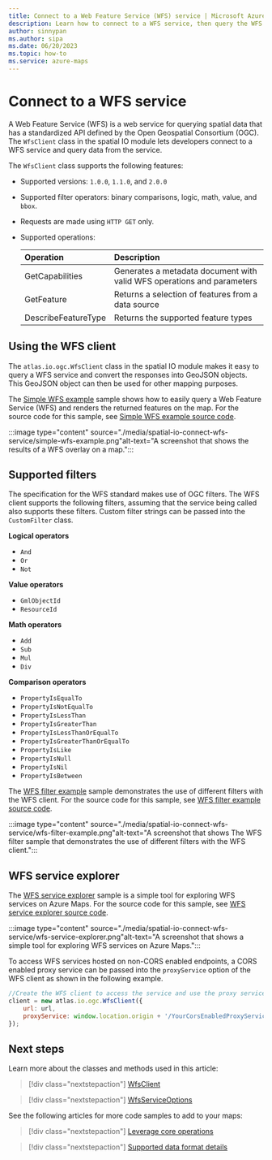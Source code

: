 ```yaml
---
title: Connect to a Web Feature Service (WFS) service | Microsoft Azure Maps
description: Learn how to connect to a WFS service, then query the WFS service using the Azure Maps web SDK and the Spatial IO module.
author: sinnypan
ms.author: sipa
ms.date: 06/20/2023
ms.topic: how-to
ms.service: azure-maps
---
```


# Connect to a WFS service

A Web Feature Service (WFS) is a web service for querying spatial data that has a standardized API defined by the Open Geospatial Consortium (OGC). The `WfsClient` class in the spatial IO module lets developers connect to a WFS service and query data from the service.

The `WfsClient` class supports the following features:

- Supported versions: `1.0.0`, `1.1.0`, and `2.0.0`
- Supported filter operators: binary comparisons, logic, math, value, and `bbox`.
- Requests are made using `HTTP GET` only.
- Supported operations:

    | Operation | Description |
    | :-- | :-- |
    | GetCapabilities | Generates a metadata document with valid WFS operations and parameters |
    | GetFeature | Returns a selection of features from a data source |
    | DescribeFeatureType | Returns the supported feature types |

## Using the WFS client

The `atlas.io.ogc.WfsClient` class in the spatial IO module makes it easy to query a WFS service and convert the responses into GeoJSON objects. This GeoJSON object can then be used for other mapping purposes.

The [Simple WFS example] sample shows how to easily query a Web Feature Service (WFS) and renders the returned features on the map. For the source code for this sample, see [Simple WFS example source code].

:::image type="content" source="./media/spatial-io-connect-wfs-service/simple-wfs-example.png"alt-text="A screenshot that shows the results of a WFS overlay on a map.":::

<!--------------------------------------------------
> [!VIDEO //codepen.io/azuremaps/embed/MWwvVYY/?height=500&theme-id=0&default-tab=js,result&embed-version=2&editable=true]
---------------------------------------------------->

## Supported filters

The specification for the WFS standard makes use of OGC filters. The WFS client supports the following filters, assuming that the service being called also supports these filters. Custom filter strings can be passed into the `CustomFilter` class.

**Logical operators**

- `And`
- `Or`
- `Not`

**Value operators**

- `GmlObjectId`
- `ResourceId`

**Math operators**

- `Add`
- `Sub`
- `Mul`
- `Div`

**Comparison operators**

- `PropertyIsEqualTo`
- `PropertyIsNotEqualTo`
- `PropertyIsLessThan`
- `PropertyIsGreaterThan`
- `PropertyIsLessThanOrEqualTo`
- `PropertyIsGreaterThanOrEqualTo`
- `PropertyIsLike`
- `PropertyIsNull`
- `PropertyIsNil`
- `PropertyIsBetween`

The [WFS filter example] sample demonstrates the use of different filters with the WFS client. For the source code for this sample, see [WFS filter example source code].

:::image type="content" source="./media/spatial-io-connect-wfs-service/wfs-filter-example.png"alt-text="A screenshot that shows The WFS filter sample that demonstrates the use of different filters with the WFS client.":::

<!--------------------------------------------------
> [!VIDEO //codepen.io/azuremaps/embed/NWqvYrV/?height=500&theme-id=0&default-tab=result&embed-version=2&editable=true]
-------------------------------------------------->

## WFS service explorer

The [WFS service explorer] sample is a simple tool for exploring WFS services on Azure Maps. For the source code for this sample, see [WFS service explorer source code].

:::image type="content" source="./media/spatial-io-connect-wfs-service/wfs-service-explorer.png"alt-text="A screenshot that shows a simple tool for exploring WFS services on Azure Maps.":::

<!--------------------------------------------------
> [!VIDEO //codepen.io/azuremaps/embed/bGdrvmG/?height=700&theme-id=0&default-tab=result&embed-version=2&editable=true]
-------------------------------------------------->

To access WFS services hosted on non-CORS enabled endpoints, a CORS enabled proxy service can be passed into the `proxyService` option of the WFS client as shown in the following example.

```JavaScript
//Create the WFS client to access the service and use the proxy service settings
client = new atlas.io.ogc.WfsClient({
    url: url,
    proxyService: window.location.origin + '/YourCorsEnabledProxyService.ashx?url='
});
```

## Next steps

Learn more about the classes and methods used in this article:

> [!div class="nextstepaction"]
> [WfsClient]

> [!div class="nextstepaction"]
> [WfsServiceOptions]

See the following articles for more code samples to add to your maps:

> [!div class="nextstepaction"]
> [Leverage core operations]

> [!div class="nextstepaction"]
> [Supported data format details]

[Leverage core operations]: spatial-io-core-operations.md
[Simple WFS example source code]: https://github.com/Azure-Samples/AzureMapsCodeSamples/blob/main/Samples/Spatial%20IO%20Module/Simple%20WFS%20example/Simple%20WFS%20example.html
[Simple WFS example]: https://samples.azuremaps.com/spatial-io-module/simple-wfs-example
[Supported data format details]: spatial-io-supported-data-format-details.md
[WFS filter example source code]: https://github.com/Azure-Samples/AzureMapsCodeSamples/blob/main/Samples/Spatial%20IO%20Module/WFS%20filter%20examples/WFS%20filter%20examples.html
[WFS filter example]: https://samples.azuremaps.com/spatial-io-module/wfs-filter-examples
[WFS service explorer source code]: https://github.com/Azure-Samples/AzureMapsCodeSamples/blob/main/Samples/Spatial%20IO%20Module/WFS%20service%20explorer/WFS%20service%20explorer.html
[WFS service explorer]: https://samples.azuremaps.com/spatial-io-module/wfs-service-explorer
[WfsClient]: /JavaScript/api/azure-maps-spatial-io/atlas.io.ogc.wfsclient
[WfsServiceOptions]: /JavaScript/api/azure-maps-spatial-io/atlas.wfsserviceoptions

